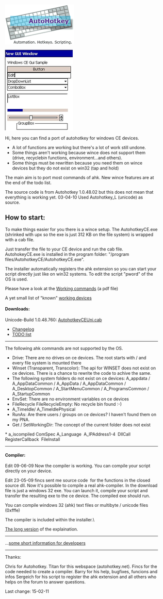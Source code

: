 ![AutoHotkey Logo](AutoHotkey_logo.gif)

![AHK CE GUI](ahkcegui.jpg)

 Hi, here you can find a port of autohotkey for windows CE devices.

-   A lot of functions are working but there's a lot of work still
    undone.
-   Some things aren't working because wince does not support them
    (drive, recyclebin functions, environment...and others).
-   Some things must be rewritten because you need them on wince devices
    but they do not exist on win32 (tap and hold)


The main aim is to port most commands of ahk. New wince features are at
the end of the todo list.
 
The source code is from Autohotkey 1.0.48.02 but this does not mean
that everything is working yet.
03-04-10 Used Autohotkey\_L (unicode) as source.

How to start:
-------------

To make things easier for you there is a wince setup. The
AutohotkeyCE.exe (shrinked with upx so the exe is just 312 KB on the
file system) is wrapped with a cab file.

Just transfer the file to your CE device and run the cab file.
AutohokeyCE.exe is installed in the program folder: "/program
files/AutohotkeyCE/AutohotkeyCE.exe".

The installer automatically registers the ahk extension so you
can start your script directly just like on win32 systems.
To edit the script "pword" of the OS is used.

Please have a look at the [Working commands](WorkingCommands.pdf) (a pdf file)

A yet small list of "known" [working devices](WorkingDevices.md)

#### Downloads:

Unicode-Build 1.0.48.760:
[AutohotkeyCEUni.cab](bin/AutoHotkeyCEUni.CAB)

* [Changelog](changelog.md)
* [TODO list](todo.md)

* * * * *

The following ahk commands are not supported by the OS.

-   Drive: There are no drives on ce devices. The root starts with / and
    every file system is mounted there
-   Winset (Transparent, Transcolor): The api for WINSET does not exist
    on ce devices. There is a chance to rewrite the code to achive the
    same. 
-   The following system folders do not exist on ce devices: A\_appdata
    / A\_AppDataCommon / A\_AppData / A\_AppDataCommon /
    A\_DesktopCommon / A\_StartMenuCommon / A\_ProgramsCommon /
    A\_StartupCommon
-   EnvSet: There are no environment variables on ce devices
-   FileRecycle FileRecycleEmpty: No recycle bin found :-)
-   A\_TimeIdle/ A\_TimeIdlePhysical
-   RunAs: Are there users / groups on ce devices? I haven't found them
    on my PNA.
-   Get / SetWorkingDir: The concept of the current folder does not
    exist

\* a\_iscompiled ComSpec A\_Language  A\_IPAddress1-4  DllCall
RegisterCallback  FileInstall

* * * * *

#### Compiler:

Edit 09-06-09 Now the compiler is working. You can compile your script
directly on your device.

Edit 23-05-09 fincs sent me source code  for the functions in the
closed source dll. Now it's possible to compile a real ahk-compiler. In
the download file is just a windows 32 exe. You can launch it, compile
your script and transfer the resulting exe to the ce device. The
compiled exe should run.
 
You can compile windows 32 (ahk) text files or multibyte / unicode
files (0xfffe)

The compiler is included within the installer.\

[The long version](http://www.autohotkey.com/forum/viewtopic.php?p=260966#260966)
of the explaination.

* * * * *

...[some short information for developers](Developerinfo.md)

* * * * *

Thanks:

Chris for Autohotkey.
Titan for this webspace (autohotkey.net).
Fincs for the code needed to create a compiler.
Barry for his help, bugfixes, funcions and infos
Sergeich for his script to register the ahk extension
and all others who helps on the forum to answer questions.

Last change: 15-02-11
